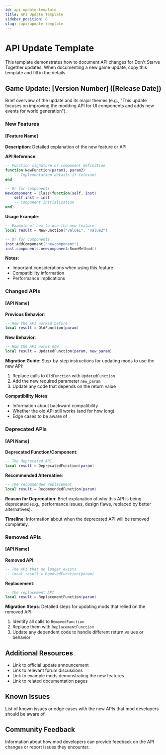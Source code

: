 ```yaml
---
id: api-update-template
title: API Update Template
sidebar_position: 6
slug: /api/update-template
---
```


# API Update Template

This template demonstrates how to document API changes for Don't Starve Together updates. When documenting a new game update, copy this template and fill in the details.

## Game Update: [Version Number] ([Release Date])

Brief overview of the update and its major themes (e.g., "This update focuses on improving the modding API for UI components and adds new events for world generation").

### New Features

#### [Feature Name]

**Description**: Detailed explanation of the new feature or API.

**API Reference**:
```lua
-- Function signature or component definition
function NewFunction(param1, param2)
    -- Implementation details if relevant
end

-- Or for components
NewComponent = Class(function(self, inst)
    self.inst = inst
    -- Component initialization
end)
```

**Usage Example**:
```lua
-- Example of how to use the new feature
local result = NewFunction("value1", "value2")

-- Or for components
inst:AddComponent("newcomponent")
inst.components.newcomponent:SomeMethod()
```

**Notes**:
- Important considerations when using this feature
- Compatibility information
- Performance implications

### Changed APIs

#### [API Name]

**Previous Behavior**:
```lua
-- How the API worked before
local result = OldFunction(param)
```

**New Behavior**:
```lua
-- How the API works now
local result = UpdatedFunction(param, new_param)
```

**Migration Guide**:
Step-by-step instructions for updating mods to use the new API:
1. Replace calls to `OldFunction` with `UpdatedFunction`
2. Add the new required parameter `new_param`
3. Update any code that depends on the return value

**Compatibility Notes**:
- Information about backward compatibility
- Whether the old API still works (and for how long)
- Edge cases to be aware of

### Deprecated APIs

#### [API Name]

**Deprecated Function/Component**:
```lua
-- The deprecated API
local result = DeprecatedFunction(param)
```

**Recommended Alternative**:
```lua
-- The recommended replacement
local result = RecommendedFunction(param)
```

**Reason for Deprecation**:
Brief explanation of why this API is being deprecated (e.g., performance issues, design flaws, replaced by better alternatives).

**Timeline**:
Information about when the deprecated API will be removed completely.

### Removed APIs

#### [API Name]

**Removed API**:
```lua
-- The API that no longer exists
-- local result = RemovedFunction(param)
```

**Replacement**:
```lua
-- The replacement API
local result = ReplacementFunction(param)
```

**Migration Steps**:
Detailed steps for updating mods that relied on the removed API:
1. Identify all calls to `RemovedFunction`
2. Replace them with `ReplacementFunction`
3. Update any dependent code to handle different return values or behavior

## Additional Resources

- Link to official update announcement
- Link to relevant forum discussions
- Link to example mods demonstrating the new features
- Link to related documentation pages

## Known Issues

List of known issues or edge cases with the new APIs that mod developers should be aware of.

## Community Feedback

Information about how mod developers can provide feedback on the API changes or report issues they encounter. 